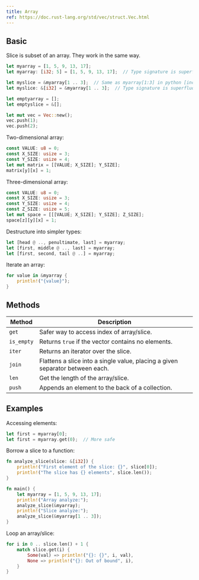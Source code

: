```yaml
---
title: Array
ref: https://doc.rust-lang.org/std/vec/struct.Vec.html
---
```


## Basic

Slice is subset of an array.
They work in the same way.

```rust
let myarray = [1, 5, 9, 13, 17];
let myarray: [i32; 5] = [1, 5, 9, 13, 17];  // Type signature is superfluous

let myslice = &myarray[1 .. 3];  // Same as myarray[1:3] in python [inclusive:exclusive]
let myslice: &[i32] = &myarray[1 .. 3];  // Type signature is superfluous

let emptyarray = [];
let emptyslice = &[];

let mut vec = Vec::new();
vec.push(1);
vec.push(2);
```

Two-dimensional array:

```rust
const VALUE: u8 = 0;
const X_SIZE: usize = 3;
const Y_SIZE: usize = 4;
let mut matrix = [[VALUE; X_SIZE]; Y_SIZE];
matrix[y][x] = 1;
```

Three-dimensional array:

```rust
const VALUE: u8 = 0;
const X_SIZE: usize = 3;
const Y_SIZE: usize = 4;
const Z_SIZE: usize = 5;
let mut space = [[[VALUE; X_SIZE]; Y_SIZE]; Z_SIZE];
space[z][y][x] = 1;
```

Destructure into simpler types:

```rust
let [head @ .., penultimate, last] = myarray;
let [first, middle @ .., last] = myarray;
let [first, second, tail @ ..] = myarray;
```

Iterate an array:

```rust
for value in &myarray {
    println!("{value}");
}
```

## Methods

| Method     | Description                                                                   |
| ---------- | ----------------------------------------------------------------------------- |
| `get`      | Safer way to access index of array/slice.                                     |
| `is_empty` | Returns `true` if the vector contains no elements.                            |
| `iter`     | Returns an iterator over the slice.                                           |
| `join`     | Flattens a slice into a single value, placing a given separator between each. |
| `len`      | Get the length of the array/slice.                                            |
| `push`     | Appends an element to the back of a collection.                               |

## Examples

Accessing elements:

```rust
let first = myarray[0];
let first = myarray.get(0);  // More safe
```

Borrow a slice to a function:

```rust
fn analyze_slice(slice: &[i32]) {
    println!("First element of the slice: {}", slice[0]);
    println!("The slice has {} elements", slice.len());
}

fn main() {
    let myarray = [1, 5, 9, 13, 17];
    println!("Array analyze:");
    analyze_slice(&myarray);
    println!("Slice analyze:");
    analyze_slice(&myarray[1 .. 3]);
}
```

Loop an array/slice:

```rust
for i in 0 .. slice.len() + 1 {
    match slice.get(i) {
        Some(val) => println!("{}: {}", i, val),
        None => println!("{}: Out of bound", i),
    }
}
```
